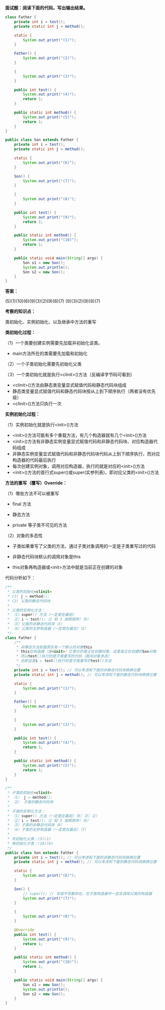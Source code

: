 **面试题：阅读下面的代码，写出输出结果。**

``` java
class Father {
    private int i = test();
    private static int j = method();

    static {
        System.out.print("(1)");
    }

    Father() {
        System.out.print("(2)");
    }

    {
        System.out.print("(3)");
    }

    public int test() {
        System.out.print("(4)");
        return 1;
    }

    public static int method() {
        System.out.print("(5)");
        return 1;
    }
}

public class Son extends Father {
    private int i = test();
    private static int j = method();

    static {
        System.out.print("(6)");
    }

    Son() {
        System.out.print("(7)");
    }

    {
        System.out.print("(8)");
    }

    public int test() {
        System.out.print("(9)");
        return 1;
    }

    public static int method() {
        System.out.print("(10)");
        return 1;
    }

    public static void main(String[] args) {
        Son s1 = new Son();
        System.out.println();
        Son s2 = new Son();
    }
}
```
**答案：**

(5)(1)(10)(6)(9)(3)(2)(9)(8)(7)
(9)(3)(2)(9)(8)(7)



**考察的知识点：**

类初始化、实例初始化、以及继承中方法的重写



**类初始化过程：**



（1）一个类要创建实例需要先加载并初始化该类。
- main方法所在的类需要先加载和初始化

（2）一个子类初始化需要先初始化父类

（3）一个类初始化就是执行\<clinit\>()方法（反编译字节码可看到）
- \<clinit\>()方法由静态类变量显式赋值代码和静态代码块组成
- 静态类变量显式赋值代码和静态代码块按从上到下顺序执行（两者没有优先级）
- \<clinit\>()方法只执行一次



**实例初始化过程：**



（1）实例初始化就是执行\<init\>()方法

- \<init\>()方法可能有多个重载方法，有几个构造器就有几个\<init\>()方法
- \<init\>()方法有非静态实例变量显式赋值代码和非静态代码块、对应构造器代码组成
- 非静态实例变量显式赋值代码和非静态代码块代码从上到下顺序执行，而对应构造器的代码最后执行
- 每次创建实例对象，调用对应构造器，执行的就是对应的\<init\>()方法
- \<init\>()方法的首行式super()或super(实参列表)，即对应父类的\<init\>()方法



**方法的重写（覆写）Override：**



（1）哪些方法不可以被重写

- final 方法

- 静态方法

- private 等子类不可见的方法



（2）对象的多态性

- 子类如果重写了父类的方法，通过子类对象调用的一定是子类重写过的代码

- 非静态代码块默认的调用对象是this

- this对象再构造器或\<init\>方法中就是当前正在创建的对象

代码分析如下：
``` java
/**
 * 父类的初始化<clinit>
 * (1) j = method();
 * (2) 父类的静态代码块
 *
 * 父类的实例化方法：
 * （1）super() 方法（一定是在最前）
 * （2）i = test();（2 和 3 按照顺序）（9）
 * （3）父类的非静态代码块（3）
 * （4）父类的无参构造器（一定是在最后）（2）
 */
class Father {
    /**
     * 非静态方法前面其实有一个默认的对象this
     * this在构造器（或<init>）它表示的是正在创建对象，这里是正在创建的Son对象
     * 所以test()执行的是子类重写的代码（面向对象多态）
     * 也即这里i = test()执行的是子类重写的test()方法
     */
    private int i = test(); // 可以考虑和下面的非静态代码块换换位置
    private static int j = method(); // 可以考虑和下面的静态代码块换换位置

    static {
        System.out.print("(1)");
    }

    Father() {
        System.out.print("(2)");
    }

    {
        System.out.print("(3)");
    }

    public int test() {
        System.out.print("(4)");
        return 1;
    }

    public static int method() {
        System.out.print("(5)");
        return 1;
    }
}

/**
 * 子类的初始化<clinit>
 * （1） j = method();
 * （2） 子类的静态代码块
 *
 * 子类的实例化方法：
 * （1）super() 方法（一定是在最前）（9）（3）（2）
 * （2）i = test();（2 和 3 按照顺序）（9）
 * （3）子类的非静态代码块（8）
 * （4）子类的无参构造器（一定是在最后）（7）
 *
 * 先初始化父类：(5)(1)
 * 再初始化子类：(10)(6)
 */
public class Son extends Father {
    private int i = test(); // 可以考虑和下面的非静态代码块换换位置
    private static int j = method(); // 可以考虑和下面的静态代码块换换位置

    static {
        System.out.print("(6)");
    }

    Son() {
        // super(); // 写或不写都存在，在子类构造器中一定会调用父类的构造器
        System.out.print("(7)");
    }

    {
        System.out.print("(8)");
    }

    @Override
    public int test() {
        System.out.print("(9)");
        return 1;
    }

    public static int method() {
        System.out.print("(10)");
        return 1;
    }

    public static void main(String[] args) {
        Son s1 = new Son();
        System.out.println();
        Son s2 = new Son();
    }
}
```